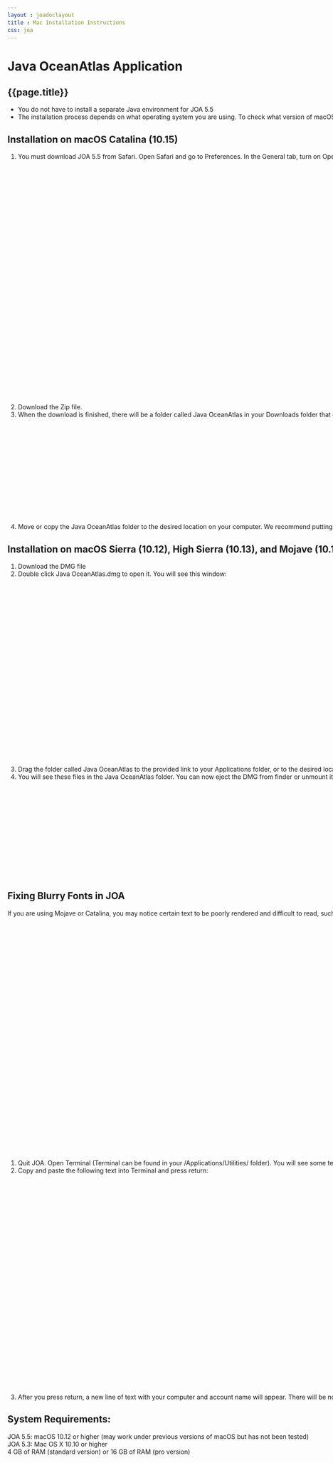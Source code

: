 ```yaml
---
layout : joadoclayout
title : Mac Installation Instructions
css: joa
---
```


<div id="container" class="joa joa_download_windows  row-fluid" style="max-width:125vh;text-align:left;">
<div id="main_content" class="contained span8" style="min-width:122vh">
<div id="top"></div>
	<h1>Java OceanAtlas Application</h1>
	<h2>{{page.title}}</h2>

<ul>
<li>You do not have to install a separate Java environment for JOA 5.5 </li>
<li>The installation process depends on what operating system you are using. To check what version of macOS is installed on your computer, go to the apple menu in the top left corner of your screen and select <b>About This Mac.</b> JOA 5.5 has been tested on versions 12-15 of macOS.</li>
</ul>


<h2>Installation on macOS Catalina (10.15) </h2>
<ol>
<li>You must download JOA 5.5 from Safari. Open Safari and go to Preferences. In the General tab, turn on Open “safe” files after downloading. This is necessary for JOA to install correctly.</li>
<br>
<center><img alt="Mac-1" src="assets/images/mac1.jpg" style="max-width:60%"></center>
<br>
<li>Download the Zip file.</li>

<li>When the download is finished, there will be a folder called Java OceanAtlas in your Downloads folder that contains these files:</li>
<br>
<center><img alt="Mac-2" src="assets/images/mac2.jpg"></center>
<br>
<li>Move or copy the Java OceanAtlas folder to the desired location on your computer. We recommend putting it in Applications.</li>
</ol>

<h2>Installation on macOS Sierra (10.12), High Sierra (10.13), and Mojave (10.14)</h2>
<ol>
<li>Download the DMG file </li>

<li>Double click Java OceanAtlas.dmg to open it. You will see this window:</li>
<br>
<center><img alt="Mac-3" src="assets/images/mac3.jpg" style="max-width:60%"></center>
<br>
<li>Drag the folder called Java OceanAtlas to the provided link to your Applications folder, or to the desired location on your computer. Do not run JOA directly from the DMG.</li>

<li>You will see these files in the Java OceanAtlas folder. You can now eject the DMG from finder or unmount it using the Disk Utility application. The DMG can be kept as a backup or discarded entirely.</li>
<br>
<center><img alt="Mac-2" src="assets/images/mac2.jpg"></center>
</ol>

<h2>Fixing Blurry Fonts in JOA</h2>
<p>If you are using Mojave or Catalina, you may notice certain text to be poorly rendered and difficult to read, such as colorbar labels:
<br>
<center><img alt="Mac-4" src="assets/images/mac4.jpg"></center>
<br>
<ol>
<li>Quit JOA. Open Terminal (Terminal can be found in your /Applications/Utilities/ folder). You will see some text in your Terminal window. The gray box is your cursor.</li>
<li>Copy and paste the following text into Terminal and press return:
	<center><p style="font-family:monospace">defaults write -g CGFontRenderingFontSmoothingDisabled -bool NO</p></center>
</li>
<br>
<center><img alt="Mac-5" src="assets/images/mac5.jpg" style="max-width:60%"></center>
<br>
<li>After you press return, a new line of text with your computer and account name will appear. There will be nothing to indicate that a change has taken effect. Quit terminal and restart JOA. If text still appears fuzzy, try logging out of your account and logging back on.</li>
</ol>

<h2>System Requirements:</h2>
<p>
JOA 5.5: macOS 10.12 or higher (may work under previous versions of macOS but has not been tested) <br>
JOA 5.3: Mac OS X 10.10 or higher<br>
4 GB of RAM (standard version) or 16 GB of RAM (pro version)</p></p>
